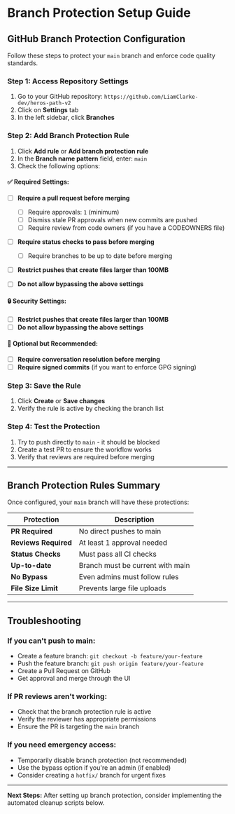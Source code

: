 # Branch Protection Setup Guide

## **GitHub Branch Protection Configuration**

Follow these steps to protect your `main` branch and enforce code quality standards.

### **Step 1: Access Repository Settings**

1. Go to your GitHub repository: `https://github.com/LiamClarke-dev/heros-path-v2`
2. Click on **Settings** tab
3. In the left sidebar, click **Branches**

### **Step 2: Add Branch Protection Rule**

1. Click **Add rule** or **Add branch protection rule**
2. In the **Branch name pattern** field, enter: `main`
3. Check the following options:

#### **✅ Required Settings:**
- [ ] **Require a pull request before merging**
  - [ ] Require approvals: `1` (minimum)
  - [ ] Dismiss stale PR approvals when new commits are pushed
  - [ ] Require review from code owners (if you have a CODEOWNERS file)

- [ ] **Require status checks to pass before merging**
  - [ ] Require branches to be up to date before merging

- [ ] **Restrict pushes that create files larger than 100MB**

- [ ] **Do not allow bypassing the above settings**

#### **🔒 Security Settings:**
- [ ] **Restrict pushes that create files larger than 100MB**
- [ ] **Do not allow bypassing the above settings**

#### **📝 Optional but Recommended:**
- [ ] **Require conversation resolution before merging**
- [ ] **Require signed commits** (if you want to enforce GPG signing)

### **Step 3: Save the Rule**

1. Click **Create** or **Save changes**
2. Verify the rule is active by checking the branch list

### **Step 4: Test the Protection**

1. Try to push directly to `main` - it should be blocked
2. Create a test PR to ensure the workflow works
3. Verify that reviews are required before merging

---

## **Branch Protection Rules Summary**

Once configured, your `main` branch will have these protections:

| Protection | Description |
|------------|-------------|
| **PR Required** | No direct pushes to main |
| **Reviews Required** | At least 1 approval needed |
| **Status Checks** | Must pass all CI checks |
| **Up-to-date** | Branch must be current with main |
| **No Bypass** | Even admins must follow rules |
| **File Size Limit** | Prevents large file uploads |

---

## **Troubleshooting**

### **If you can't push to main:**
- Create a feature branch: `git checkout -b feature/your-feature`
- Push the feature branch: `git push origin feature/your-feature`
- Create a Pull Request on GitHub
- Get approval and merge through the UI

### **If PR reviews aren't working:**
- Check that the branch protection rule is active
- Verify the reviewer has appropriate permissions
- Ensure the PR is targeting the `main` branch

### **If you need emergency access:**
- Temporarily disable branch protection (not recommended)
- Use the bypass option if you're an admin (if enabled)
- Consider creating a `hotfix/` branch for urgent fixes

---

**Next Steps:** After setting up branch protection, consider implementing the automated cleanup scripts below.